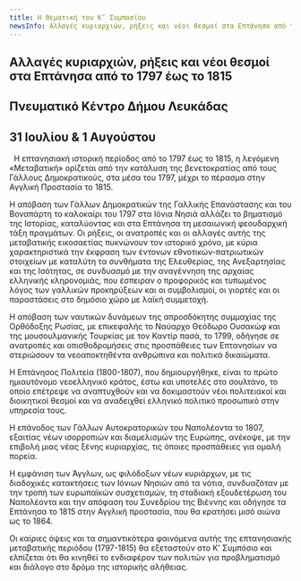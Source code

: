 ```yaml
---
title: H Θεματική του Κ’ Συμποσίου
newsInfo: Αλλαγές κυριαρχιών, ρήξεις και νέοι θεσμοί στα Επτάνησα από το 1797 έως το 1815. Πνευματικό Κέντρο Δήμου Λευκάδας, 31 Ιουλίου & 1 Αυγούστου.
---
```


## Αλλαγές κυριαρχιών, ρήξεις και νέοι θεσμοί στα Επτάνησα από το 1797 έως το 1815
## Πνευματικό Κέντρο Δήμου Λευκάδας
## 31 Ιουλίου & 1 Αυγούστου

 
Η επτανησιακή ιστορική περίοδος από το 1797 έως το 1815, η λεγόμενη «Μεταβατική» ορίζεται από την κατάλυση της βενετοκρατίας από τους Γάλλους Δημοκρατικούς, στα μέσα του 1797, μέχρι το πέρασμα στην Αγγλική Προστασία το 1815.

Η απόβαση των Γάλλων Δημοκρατικών της Γαλλικής Επανάστασης και του Βοναπάρτη το καλοκαίρι του 1797 στα Ιόνια Νησιά αλλάζει το βηματισμό της Ιστορίας, καταλύοντας και στα Επτάνησα τη μεσαιωνική φεουδαρχική τάξη πραγμάτων. Οι ρήξεις, οι ανατροπές και οι αλλαγές αυτής της μεταβατικής εικοσαετίας πυκνώνουν τον ιστορικό χρόνο, με κύρια χαρακτηριστικά την έκφραση των έντονων εθνοτικών-πατριωτικών στοιχείων με καταλύτη τα συνθήματα της Ελευθερίας, της Ανεξαρτησίας και της Ισότητας, σε συνδυασμό με την αναγέννηση της αρχαίας ελληνικής κληρονομιάς, που έσπειραν ο προφορικός και τυπωμένος λόγος των γαλλικών προκηρύξεων και οι συμβολισμοί, οι γιορτές και οι παραστάσεις στο δημόσιο χώρο με λαϊκή συμμετοχή.

Η απόβαση των ναυτικών δυνάμεων της απροσδόκητης συμμαχίας της Ορθόδοξης Ρωσίας, με επικεφαλής το Ναύαρχο Θεόδωρο Ουσακώφ και της μουσουλμανικής Τουρκίας με τον Καντίρ πασά, το 1799, οδήγησε σε ανατροπές και οπισθοδρομήσεις στις προσπάθειες των Επτανησίων να στεριώσουν τα νεοαποκτηθέντα ανθρώπινα και πολιτικά δικαιώματα.

Η Επτάνησος Πολιτεία \(1800-1807\), που δημιουργήθηκε, είναι το πρώτο ημιαυτόνομο νεοελληνικό κράτος, έστω και υποτελές στο σουλτάνο, το οποίο επέτρεψε να αναπτυχθούν και να δοκιμαστούν νέοι πολιτειακοί και διοικητικοί θεσμοί και να  αναδειχθεί ελληνικό πολιτικό προσωπικό στην υπηρεσία τους.

Η επάνοδος των Γάλλων Αυτοκρατορικών του Ναπολέοντα το 1807, εξαιτίας νέων ισορροπιών και διαμελισμών της Ευρώπης, ανέκοψε, με την επιβολή μιας νέας ξένης κυριαρχίας, τις όποιες προσπάθειες για ομαλή πορεία.

Η εμφάνιση των Άγγλων, ως φιλόδοξων νέων κυριάρχων, με τις διαδοχικές κατακτήσεις των Ιόνιων Νησιών από τα νότια, συνδυαζόταν με την τροπή των ευρωπαϊκών συσχετισμών, τη σταδιακή εξουδετέρωση του Ναπολέοντα και την απόφαση του Συνεδρίου της Βιέννης και οδήγησε τα Επτάνησα το 1815 στην Αγγλική προστασία, που θα κρατήσει μισό αιώνα ως το 1864.

Οι καίριες όψεις και τα σημαντικότερα φαινόμενα αυτής της επτανησιακής μεταβατικής περιόδου \(1797-1815\) θα εξεταστούν στο Κ’ Συμπόσιο και ελπίζεται ότι θα κινηθεί το ενδιαφέρον των πολιτών για προβληματισμό και διάλογο στο δρόμο της ιστορικής αλήθειας.